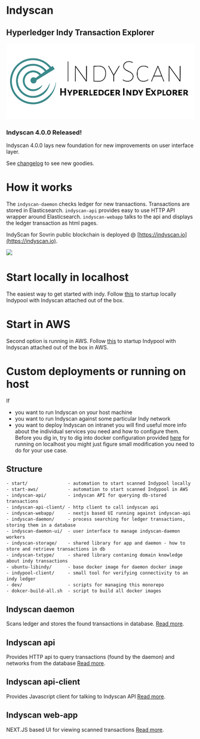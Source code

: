 # Indyscan
## Hyperledger Indy Transaction Explorer
![](indyscan-webapp/static/indyscan-logo.png)

### Indyscan 4.0.0 Released! 
Indyscan 4.0.0 lays new foundation for new improvements on user interface layer. 

See [changelog](changelog.md) to see new goodies. 

# How it works
The `indyscan-daemon` checks ledger for new transactions. Transactions are stored in Elasticsearch. 
`indyscan-api` provides easy to use HTTP API wrapper around Elasticsearch. `indyscan-webapp` talks to the api 
and displays the ledger transaction as html pages.   

IndyScan for Sovrin public blockchain is deployed @ [https://indyscan.io](https://indyscan.io).

![](docs/indyscan.png)

# Start locally in localhost
The easiest way to get started with indy. Follow [this](start) to startup locally Indypool with Indyscan
attached out of the box.  

# Start in AWS
Second option is running in AWS. Follow [this](start-aws) to startup Indypool with Indyscan
attached out of the box in AWS.

# Custom deployments or running on host
If
- you want to run Indyscan on your host machine
- you want to run Indyscan against some particular Indy network
- you want to deploy Indyscan on intranet
you will find useful more info about the individual services you need and how to configure them.
Before you dig in, try to dig into docker configuration provided [here](start) for running on localhost 
 you might just figure small modification you need to do for your use case. 

## Structure
```
- start/               - automation to start scanned Indypool locally
- start-aws/           - automation to start scanned Indypool in AWS
- indyscan-api/        - indyscan API for querying db-stored transactions
- indyscan-api-client/ - http client to call indyscan api
- indyscan-webapp/     - nextjs based UI running against indyscan-api 
- indyscan-daemon/     - process searching for ledger transactions, storing them in a database
- indyscan-daemon-ui/  - user interface to manage indyscan-daemon workers 
- indyscan-storage/    - shared library for app and daemon - how to store and retrieve transactions in db
- indyscan-txtype/     - shared library contaning domain knowledge about indy transactions
- ubuntu-libindy/      - base docker image for daemon docker image
- indypool-client/     - small tool for verifying connectivity to an indy ledger
- dev/                 - scripts for managing this monorepo
- dokcer-build-all.sh  - script to build all docker images
```

## Indyscan daemon
Scans ledger and stores the found transactions in database. [Read more](indyscan-daemon).

## Indyscan api
Provides HTTP api to query transactions (found by the daemon) and networks from the database [Read more](indyscan-api).

## Indyscan api-client
Provides Javascript client for talking to Indyscan API [Read more](indyscan-api-client).

## Indyscan web-app
NEXT.JS based UI for viewing scanned transactions [Read more](indyscan-webapp).
